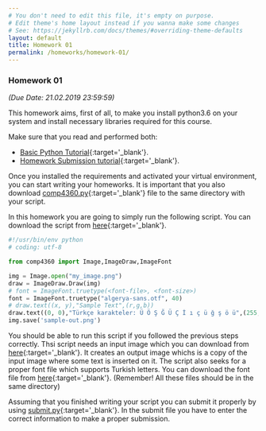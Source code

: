 ```yaml
---
# You don't need to edit this file, it's empty on purpose.
# Edit theme's home layout instead if you wanna make some changes
# See: https://jekyllrb.com/docs/themes/#overriding-theme-defaults
layout: default
title: Homework 01
permalink: /homeworks/homework-01/
---
```


### **Homework 01**

 _(Due Date: 21.02.2019 23:59:59)_

This homework aims, first of all, to make you install python3.6 on your system and install necessary libraries required for this course. 

Make sure that you read and performed both:
- [Basic Python Tutorial](/tutorials/basic-python-tutorial/){:target='_blank'}. 
- [Homework Submission tutorial](/tutorials/homework-submission-tutorial/){:target='_blank'}. 

Once you installed the requirements and activated your virtual environment, you can start writing your homeworks. It is important that you also download [comp4360.py](/homeworks/comp4360.py){:target='_blank'} file to the same directory with your script.

In this homework you are going to simply run the following script. You can download the script from [here](/homeworks/files/my_script.py){:target='_blank'}.

```python
#!/usr/bin/env python
# coding: utf-8

from comp4360 import Image,ImageDraw,ImageFont

img = Image.open("my_image.png")
draw = ImageDraw.Draw(img)
# font = ImageFont.truetype(<font-file>, <font-size>)
font = ImageFont.truetype("algerya-sans.otf", 40)
# draw.text((x, y),"Sample Text",(r,g,b))
draw.text((0, 0),"Türkçe karakteler: Ü Ö Ş Ğ Ü Ç İ ı ç ü ğ ş ö ü",(255,255,255),font=font)
img.save('sample-out.png')
```

You should be able to run this script if you followed the previous steps correctly. Thsi script needs an input image which you can download from [here](/homeworks/files/my_image.png){:target='_blank'}. It creates an output image whichs is a copy of the input image where some text is inserted on it. The script also seeks for a proper font file which supports Turkish letters. You can download the font file from [here](/homeworks/files/algerya-sans.otf){:target='_blank'}. (Remember! All these files should be in the same directory) 

Assuming that you finished writing your script you can submit it properly by using [submit.py](/homeworks/submit.py){:target='_blank'}. In the submit file you have to enter the correct information to make a proper submission.